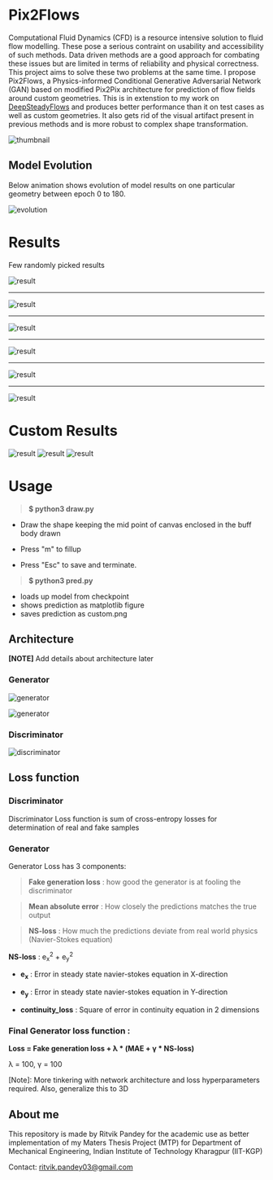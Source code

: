 # Pix2Flows

Computational Fluid Dynamics (CFD) is a resource intensive solution to fluid flow modelling. These pose a serious contraint on usability and accessibility of such methods. Data driven methods are a good approach for combating these issues but are limited in terms of reliability and physical correctness. This project aims to solve these two problems at the same time. I propose Pix2Flows, a Physics-informed Conditional Generative Adversarial Network (GAN) based on modified Pix2Pix architecture for prediction of flow fields around custom geometries. This is in extenstion to my work on [DeepSteadyFlows](https://github.com/ritvik03/DeepSteadyFlows) and produces better performance than it on test cases as well as custom geometries. It also gets rid of the visual artifact present in previous methods and is more robust to complex shape transformation.

![thumbnail](thumbnail.png)

## Model Evolution
Below animation shows evolution of model results on one particular geometry between epoch 0 to 180.

![evolution](evolution.gif)

# Results
Few randomly picked results

![result](result_images/0.png)
***
![result](result_images/8.png)
***
![result](result_images/4.png)
***
![result](result_images/7.png)
***
![result](result_images/5.png)
***
![result](result_images/6.png)


# Custom Results
![result](result_images/1.png)
![result](result_images/2.png)
![result](result_images/3.png)

# Usage

> **$ python3 draw.py**
- Draw the shape keeping the mid point of canvas enclosed in the buff body drawn

- Press "m" to fillup

- Press "Esc" to save and terminate.

> **$ python3 pred.py**
- loads up model from checkpoint
- shows prediction as matplotlib figure
- saves prediction as custom.png

## Architecture
**[NOTE]** Add details about architecture later

### Generator
![generator](image_assets/generator_architecture.png)

![generator](image_assets/pix2flows_generative_model.png)

### Discriminator
![discriminator](image_assets/pix2flows_discriminator_model.png)


## Loss function

### Discriminator
Discriminator Loss function is sum of cross-entropy losses for determination of real and fake samples

### Generator

Generator Loss has 3 components:
> **Fake generation loss** : how good the generator is at fooling the discriminator

> **Mean absolute error** : How closely the predictions matches the true output

> **NS-loss** : How much the predictions deviate from real world physics (Navier-Stokes equation)

**NS-loss** : e<sub>x</sub><sup>2</sup> + e<sub>y</sub><sup>2</sup>

- <strong>e<sub>x</sub></strong> : Error in steady state navier-stokes equation in X-direction

- <strong>e<sub>y</sub></strong> : Error in steady state navier-stokes equation in Y-direction

- <strong>continuity_loss</strong> : Square of error in continuity equation in 2 dimensions

### Final Generator loss function :
**Loss = Fake generation loss + λ * (MAE +  γ * NS-loss)**

λ = 100, γ = 100

[Note]: More tinkering with network architecture and loss hyperparameters required. Also, generalize this to 3D

## About me
This repository is made by Ritvik Pandey for the academic use as better implementation of my Maters Thesis Project (MTP) for Department of Mechanical Engineering, Indian Institute of Technology Kharagpur (IIT-KGP)

Contact: ritvik.pandey03@gmail.com


